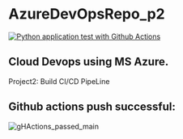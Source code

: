 # AzureDevOpsRepo_p2
[![Python application test with Github Actions](https://github.com/odluser248927/AzureDevOpsRepo_p2/actions/workflows/main.yml/badge.svg)](https://github.com/odluser248927/AzureDevOpsRepo_p2/actions/workflows/main.yml)

## Cloud Devops using MS Azure.
Project2: Build CI/CD PipeLine

## Github actions push successful:

![gHActions_passed_main](https://github.com/odluser248927/AzureDevOpsRepo_p2/assets/156160543/f07b1842-6afa-4362-9340-756fd0566e69)
